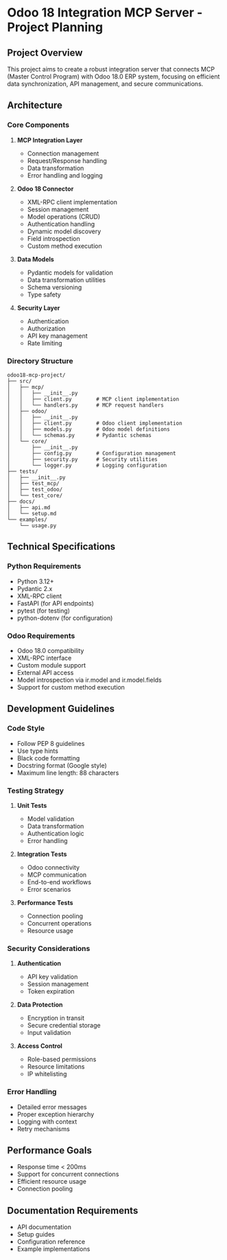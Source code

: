 # Odoo 18 Integration MCP Server - Project Planning

## Project Overview
This project aims to create a robust integration server that connects MCP (Master Control Program) with Odoo 18.0 ERP system, focusing on efficient data synchronization, API management, and secure communications.

## Architecture

### Core Components
1. **MCP Integration Layer**
   - Connection management
   - Request/Response handling
   - Data transformation
   - Error handling and logging

2. **Odoo 18 Connector**
   - XML-RPC client implementation
   - Session management
   - Model operations (CRUD)
   - Authentication handling
   - Dynamic model discovery
   - Field introspection
   - Custom method execution

3. **Data Models**
   - Pydantic models for validation
   - Data transformation utilities
   - Schema versioning
   - Type safety

4. **Security Layer**
   - Authentication
   - Authorization
   - API key management
   - Rate limiting

### Directory Structure
```
odoo18-mcp-project/
├── src/
│   ├── mcp/
│   │   ├── __init__.py
│   │   ├── client.py        # MCP client implementation
│   │   └── handlers.py      # MCP request handlers
│   ├── odoo/
│   │   ├── __init__.py
│   │   ├── client.py        # Odoo client implementation
│   │   ├── models.py        # Odoo model definitions
│   │   └── schemas.py       # Pydantic schemas
│   └── core/
│       ├── __init__.py
│       ├── config.py        # Configuration management
│       ├── security.py      # Security utilities
│       └── logger.py        # Logging configuration
├── tests/
│   ├── __init__.py
│   ├── test_mcp/
│   ├── test_odoo/
│   └── test_core/
├── docs/
│   ├── api.md
│   └── setup.md
└── examples/
    └── usage.py
```

## Technical Specifications

### Python Requirements
- Python 3.12+
- Pydantic 2.x
- XML-RPC client
- FastAPI (for API endpoints)
- pytest (for testing)
- python-dotenv (for configuration)

### Odoo Requirements
- Odoo 18.0 compatibility
- XML-RPC interface
- Custom module support
- External API access
- Model introspection via ir.model and ir.model.fields
- Support for custom method execution

## Development Guidelines

### Code Style
- Follow PEP 8 guidelines
- Use type hints
- Black code formatting
- Docstring format (Google style)
- Maximum line length: 88 characters

### Testing Strategy
1. **Unit Tests**
   - Model validation
   - Data transformation
   - Authentication logic
   - Error handling

2. **Integration Tests**
   - Odoo connectivity
   - MCP communication
   - End-to-end workflows
   - Error scenarios

3. **Performance Tests**
   - Connection pooling
   - Concurrent operations
   - Resource usage

### Security Considerations
1. **Authentication**
   - API key validation
   - Session management
   - Token expiration

2. **Data Protection**
   - Encryption in transit
   - Secure credential storage
   - Input validation

3. **Access Control**
   - Role-based permissions
   - Resource limitations
   - IP whitelisting

### Error Handling
- Detailed error messages
- Proper exception hierarchy
- Logging with context
- Retry mechanisms

## Performance Goals
- Response time < 200ms
- Support for concurrent connections
- Efficient resource usage
- Connection pooling

## Documentation Requirements
- API documentation
- Setup guides
- Configuration reference
- Example implementations